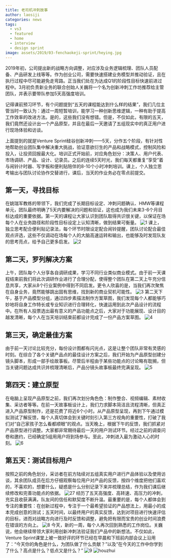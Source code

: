 ```yaml
---
title: 老司机冲刺故事
author: laosiji
categories: news
tags:
  - vs3
  - featured
  - home
  - interview
  - design sprint
image: assets/2019/03-fenchaokeji-sprint/heying.jpg
---
```

2019年初，公司提出新的战略方向调整，对应涉及业务逻辑梳理、团队人员配备、产品研发上线等等。作为创业公司，需要快速搭建业务模型并推动验证，且在执⾏过程中尽可能避免走弯路。正当我们处在为达成Q1的阶段性目标快速前进过程中。3月初负责新业务的联合创始人关巍将一个名为创新冲刺工作坊推荐给主管团队，并表示要带队参加5天高强度培训。

记得课前预习环节，有个问题提到“五天的课程能达到什么样的结果”，我们几位主管当时一致认为：通过一周短暂培训，能学习一种创新思维逻辑，一种有助于提高工作效率的改进方法。是的，这些我们没有想错。但是，不仅如此，有限的五天，我们竟然还设计出一个产品原型，并且在最后一天邀请了五组现实中的真正用户进行现场体验和访谈。

上面提到的就是Venture Sprint硅谷创新冲刺——5天，分作五个阶段，有针对性地帮助创业团队集中解决重大挑战，验证意欲衍生的产品和战略模式，控制风险和投入，让投资回报最大化。培训正式开始前，对应角色划分：决策人、用户代表、市场调研、产品、设计、记录员。之后的连续5天时光，我们每天都重复“享受”着与闹铃计时器、写字板和便利贴陪伴的8-10个小时冲刺培训。课上，个人独立思考输出与团队讨论协作交替进行，课后，当天的作业务必在零点前提交。

## 第一天，寻找目标

在姚瑞军教练的带领下，我们完成了长期目标设定、冲刺问题确认、HMW等课程单元，团队最终明确了5天内要解决的问题和验证，这也成为我们未来3-6个月目标达成的重要依据。第一天的课程让大家认识到团队取得共识很关键，以保证在场每个人在业务路径和阶段性目标设定上认知清晰，做到结果可衡量。
![1](/assets/2019//03-fenchaokeji-sprint/1.jpg)
课上，独立思考配合便利贴记录法，每个环节时限设定配合闹铃提醒，团队讨论配合最佳观点评选，这些不仅调动在场每个人的大脑高速运转和输出，也能够及时发现队友的思考亮点，给予自己更多启发。
![2](/assets/2019//03-fenchaokeji-sprint/2.jpg)

## 第二天，罗列解决方案

上午，团队每个人分享各自调研成果，学习不同行业类似商业模式。由于前一天课程结束前我们将此次调研作业进⾏了合理分配，使得整个团队在第二天上午充分信息共享，大家从8个⾏业案例中得到不同启发。更令人欣喜的是，当我们再次聚焦在自身业务，竟然能够跳出固有思维，找到新的商业契机可能性。
![3](/assets/2019//03-fenchaokeji-sprint/3.jpg)
第二天下午，基于产品模型分组，通过四步素描法制作方案草图，我们发现每个人都能够巧妙地将自身工作特长或专业知识进行合理转化，快速运⽤到此次产品设计的流程中。在所有人投票选出最有意义的产品功能点之后，大家对于功能展现、设计目的越发清晰，每个人在当天培训结束前都设计完成了一份产品方案草图。
![4](/assets/2019//03-fenchaokeji-sprint/4.jpg)

## 第三天，确定最佳方案

由于前一天讨论比较充分，每份设计图都有闪光点，这是让整个团队非常有灵感的时刻。在综合了各个关键产品点的最佳设计方案之后，我们开始为产品原型创建分镜头脚本，形成一部手绘故事板。尽管后半程由于某些功能点的讨论略有耽搁，但当关键问题达成共识并梳理清晰后，产品分镜头故事板最终完满呈现。
![5](/assets/2019//03-fenchaokeji-sprint/5.jpg)

## 第四天：建立原型

在电脑上呈现产品原型之前，我们再次划分角⾊色：制作整合、视频编辑、素材收集、采访者等等。在前一天故事板设计上，我们力求脚本简洁且流程清晰，但真正进入产品原型制作，还是花费了将近6个小时。从产品原型呈现，再到下午通过模拟测试了解反馈，每个人真切体会到关键时刻引入第三方视角的重要性，打破了我们对“自己家孩子怎么看都顺眼”的观点。当天晚上，根据下午的反馈，我们抓紧对产品原型进行调整。大家都非常期待最后一天的用户测试环节。经过之前的调查问卷和邀约，已经确定5组⽤用户将到场参与。至此，冲刺进入最为激动人心的时刻。
![6](/assets/2019//03-fenchaokeji-sprint/6.jpg)

## 第五天：测试目标用户

按照之前的角色划分，采访者在前方陆续对五组真实用户进⾏产品体验以及使用访谈，其余团队成员在后方仔细观察每位用户对产品的反馈，按四个维度把他们喜欢的，不喜欢的，想要什么，疑惑是什么分别记录下来并梳理总结，作为我们课后继续修改和完善功能点的依据。
![27](/assets/2019//03-fenchaokeji-sprint/7.jpg)
经历了五天高强度、高转速、高压力的冲刺，充实且收获满满，队友间的信任和默契度不断升温。最重要的是，每个人都体会到专注的重要性：在创新过程中，专注于一个最希望验证的产品想法上，用最小的成本完成创意的测试；五天时间，以最终⽤户的真实反馈，达到对项目进⾏快速评估的目标，进⽽对战略⽅向进⾏及时反馈和调整，避免把有限而宝贵的创业时间浪费在错误的⽅向上。
![8](/assets/2019//03-fenchaokeji-sprint/8.jpg)
今天，新的一周，每个人再次回到熟悉的工作岗位。关巍说，他会继续带领大家利⽤创新冲刺法验证我们产品中的新想法。不仅如此，Venture Sprint课堂上被一致好评的环节已经在早晨和下班前内部会议上沿用了：“今天你的角色是什么，为团队做了什么贡献？”以及“在今天的工作中你学到了什么？高点是什么？低点又是什么？”
![9](/assets/2019//03-fenchaokeji-sprint/9.jpg)
![houzhui](/assets/2019//03-fenchaokeji-sprint/houzhui.jpg)
